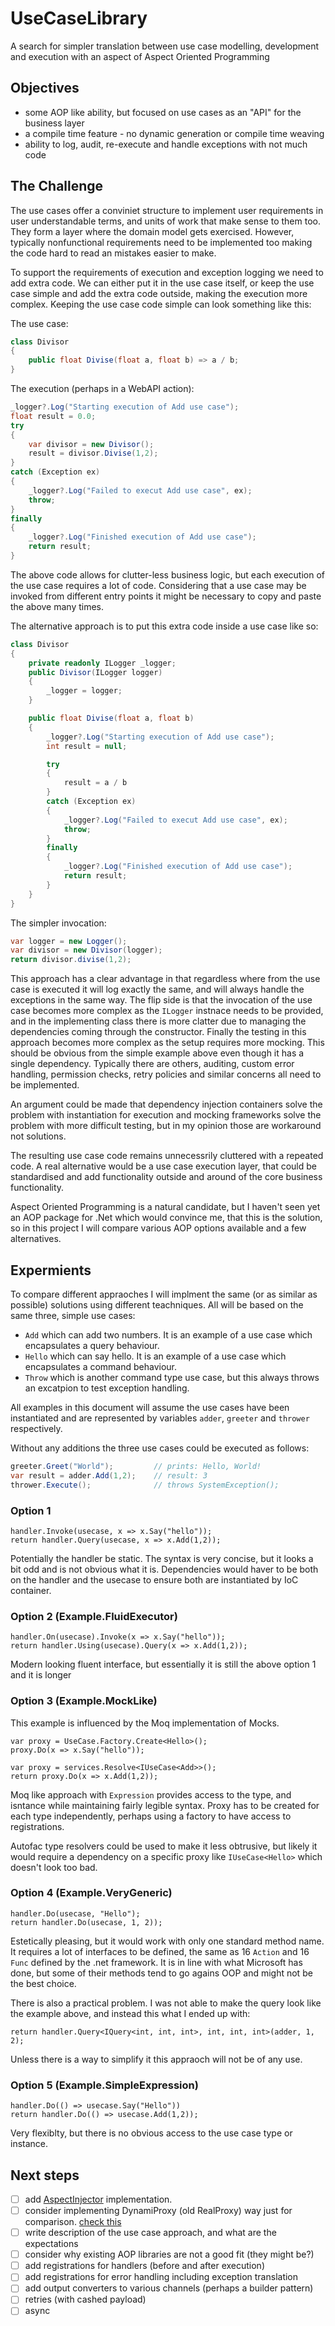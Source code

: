 # UseCaseLibrary
A search for simpler translation between use case modelling, development and execution with an aspect of Aspect Oriented Programming

## Objectives

 - some AOP like ability, but focused on use cases as an "API" for the business layer
 - a compile time feature - no dynamic generation or compile time weaving
 - ability to log, audit, re-execute and handle exceptions with not much code

## The Challenge

The use cases offer a conviniet structure to implement user requirements
in user understandable terms, and units of work that make sense to them too. 
They form a layer where the domain model gets exercised. However, typically
nonfunctional requirements need to be implemented too making the code hard 
to read an mistakes easier to make.  

To support the requirements of execution and exception logging we need
to add extra code. We can either put it in the use case itself, or keep
the use case simple and add the extra code outside, making the execution more
complex. Keeping the use case code simple can look something like this:

The use case:
```csharp
class Divisor 
{
    public float Divise(float a, float b) => a / b;
}
```

The execution (perhaps in a WebAPI action):
```csharp
_logger?.Log("Starting execution of Add use case");
float result = 0.0;
try 
{
    var divisor = new Divisor();
    result = divisor.Divise(1,2);
}
catch (Exception ex) 
{
    _logger?.Log("Failed to execut Add use case", ex);
    throw;
}
finally 
{
    _logger?.Log("Finished execution of Add use case");
    return result;
}
```

The above code allows for clutter-less business logic, but each execution
of the use case requires a lot of code. Considering that a use case 
may be invoked from different entry points it might be necessary to copy 
and paste the above many times.

The alternative approach is to put this extra code inside a use case like so:

```csharp
class Divisor
{
    private readonly ILogger _logger;
    public Divisor(ILogger logger)
    {
        _logger = logger;
    }

    public float Divise(float a, float b) 
    {
        _logger?.Log("Starting execution of Add use case");
        int result = null;

        try 
        {
            result = a / b 
        }
        catch (Exception ex) 
        {
            _logger?.Log("Failed to execut Add use case", ex);
            throw;
        }
        finally 
        {
            _logger?.Log("Finished execution of Add use case");
            return result;
        }       
    }
}
```

The simpler invocation:
```csharp
var logger = new Logger();
var divisor = new Divisor(logger);
return divisor.divise(1,2);
```

This approach has a clear advantage in that regardless where from the use case
is executed it will log exactly the same, and will always handle the exceptions
in the same way. The flip side is that the invocation of the use case becomes more complex as the `ILogger` instnace needs to be provided, and in the implementing 
class there is more clatter due to managing the dependencies coming through the
constructor. Finally the testing in this approach becomes more complex as the setup
requires more mocking. This should be obvious from the simple example above 
even though it has a single dependency. Typically there are others, auditing, 
custom error handling, permission checks, retry policies and similar concerns all 
need to be implemented. 

An argument could be made that dependency injection containers solve the problem
with instantiation for execution and mocking frameworks solve the problem with 
more difficult testing, but in my opinion those are workaround not solutions. 

The resulting use case code remains unnecessrily cluttered with a repeated code. 
A real alternative would be a use case execution layer, that could be standardised 
and add functionality outside and around of the core business functionality. 

Aspect Oriented Programming is a natural candidate, but I haven't seen yet an AOP
package for .Net which would convince me, that this is the solution, so in this 
project I will compare various AOP options available and a few alternatives. 

## Expermients 

To compare different appraoches I will implment the same 
(or as similar as possible) solutions using different teachniques. 
All will be based on the same three, simple use cases: 

 - `Add` which can add two numbers. It is an example of a use case 
 which encapsulates a query behaviour.
 - `Hello` which can say hello. It is an example of a use case 
 which encapsulates a command behaviour. 
 - `Throw` which is another command type use case, but this always
 throws an excatpion to test exception handling. 

All examples in this document will assume the use cases have been instantiated
and are represented by variables `adder`, `greeter` and `thrower` respectively.

Without any additions the three use cases could be executed as follows:

```csharp
greeter.Greet("World");         // prints: Hello, World!
var result = adder.Add(1,2);    // result: 3
thrower.Execute();              // throws SystemException();
```

### Option 1
```
handler.Invoke(usecase, x => x.Say("hello"));
return handler.Query(usecase, x => x.Add(1,2));
```
Potentially the handler be static. The syntax is very concise, but it looks a bit odd and is not obvious what it is. Dependencies would haver to be both on the handler and the usecase to ensure both are instantiated by IoC container. 

### Option 2 (Example.FluidExecutor)
```
handler.On(usecase).Invoke(x => x.Say("hello"));
return handler.Using(usecase).Query(x => x.Add(1,2));
```
Modern looking fluent interface, but essentially it is still the above option 1 and it is longer


### Option 3 (Example.MockLike)
This example is influenced by the Moq implementation of Mocks.

```
var proxy = UseCase.Factory.Create<Hello>();
proxy.Do(x => x.Say("hello"));

var proxy = services.Resolve<IUseCase<Add>>();
return proxy.Do(x => x.Add(1,2));
```

Moq like approach with `Expression` provides access to the type, and isntance while maintaining fairly legible syntax. Proxy has to be created for each type independently, perhaps using a factory to have access to registrations. 

Autofac type resolvers could be used to make it less obtrusive, but likely it would require a dependency on a specific proxy like `IUseCase<Hello>` which doesn't look too bad. 

### Option 4 (Example.VeryGeneric)
```
handler.Do(usecase, "Hello");
return handler.Do(usecase, 1, 2));
```
Estetically pleasing, but it would work with only one standard method name. 
It requires a lot of interfaces to be defined, the same as 16 `Action` and 16 `Func` defined by the .net framework. It is in line with what Microsoft has done, but some of 
their methods tend to go agains OOP and might not be the best choice. 

There is also a practical problem. I was not able to make the query look like the example above, and instead this what I ended up with:

```
return handler.Query<IQuery<int, int, int>, int, int, int>(adder, 1, 2);
```
Unless there is a way to simplify it this appraoch will not be of any use. 


### Option 5 (Example.SimpleExpression)
```
handler.Do(() => usecase.Say("Hello"))
return handler.Do(() => usecase.Add(1,2));
```

Very flexiblty, but there is no obvious access to the use case type or instance.

## Next steps
 - [ ] add [AspectInjector](https://github.com/pamidur/aspect-injector) implementation.
 - [ ] consider implementing DynamiProxy (old RealProxy) way just for comparison. [check this](https://nearsoft.com/blog/aspect-oriented-programming-aop-in-net-core-and-c-using-autofac-and-dynamicproxy/)
 - [ ] write description of the use case approach, and what are the expectations
 - [ ] consider why existing AOP libraries are not a good fit (they might be?)
 - [ ] add registrations for handlers (before and after execution)
 - [ ] add registrations for error handling including exception translation
 - [ ] add output converters to various channels (perhaps a builder pattern)
 - [ ] retries (with cashed payload)
 - [ ] async